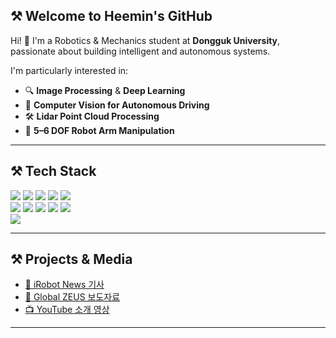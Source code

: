 ## ⚒ Welcome to Heemin's GitHub

Hi! 👋 I'm a Robotics & Mechanics student at **Dongguk University**, passionate about building intelligent and autonomous systems.

I'm particularly interested in:

- 🔍 **Image Processing** & **Deep Learning**
- 🧠 **Computer Vision for Autonomous Driving**
- 🛠 **Lidar Point Cloud Processing**
- 🤖 **5–6 DOF Robot Arm Manipulation**

---

## ⚒ Tech Stack

<!-- 언어 -->
<img src="https://img.shields.io/badge/C-%2300599C.svg?&style=for-the-badge&logo=c&logoColor=white">
<img src="https://img.shields.io/badge/C++-%2300599C.svg?&style=for-the-badge&logo=c%2B%2B&logoColor=white">
<img src="https://img.shields.io/badge/MATLAB-%23e16737.svg?&style=for-the-badge&logo=mathworks&logoColor=white">
<img src="https://img.shields.io/badge/Python-%233776AB.svg?&style=for-the-badge&logo=python&logoColor=white">
<img src="https://img.shields.io/badge/Bash-%234EAA25.svg?&style=for-the-badge&logo=gnubash&logoColor=white">
<br>

<!-- 딥러닝/데이터 -->
<img src="https://img.shields.io/badge/PyTorch-%23EE4C2C.svg?&style=for-the-badge&logo=pytorch&logoColor=white">
<img src="https://img.shields.io/badge/TensorFlow-%23FF6F00.svg?&style=for-the-badge&logo=tensorflow&logoColor=white">
<img src="https://img.shields.io/badge/Keras-%23D00000.svg?&style=for-the-badge&logo=keras&logoColor=white">
<img src="https://img.shields.io/badge/NumPy-%23013243.svg?&style=for-the-badge&logo=numpy&logoColor=white">
<img src="https://img.shields.io/badge/Pandas-%23150458.svg?&style=for-the-badge&logo=pandas&logoColor=white">
<br>

<img src="https://img.shields.io/badge/Matplotlib-%23ffffff.svg?&style=for-the-badge&logo=matplotlib&logoColor=black">




---

## ⚒ Projects & Media

- [📄 iRobot News 기사](https://www.irobotnews.com/news/articleView.html?idxno=41184)
- [📄 Global ZEUS 보도자료](https://www.globalzeus.com/kr/sub/ir/mediaView.asp?bid=2&b_idx=269&page=1)
- [📺 YouTube 소개 영상](https://www.youtube.com/watch?v=UsoK1yYS4So)

---

<!--
**ohheemin/ohheemin** is a ✨ _special_ ✨ repository because its `README.md` (this file) appears on your GitHub profile.
-->




